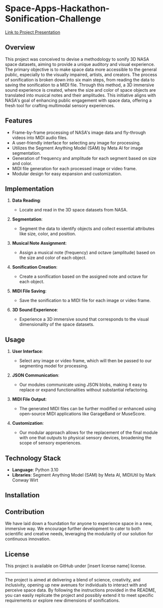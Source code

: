 # Space-Apps-Hackathon-Sonification-Challenge

[Link to Project Presentation](https://docs.google.com/presentation/d/1N4Q_3RL41o3zjiXu680vd1VnKz-Jf7EaLle2ejpjzJc/edit?usp=sharing)

## Overview
This project was conceived to devise a methodology to sonify 3D NASA space datasets, aiming to provide a unique auditory and visual experience. The primary objective is to make space data more accessible to the general public, especially to the visually impaired, artists, and creators. The process of sonification is broken down into six main steps, from reading the data to saving the sonification to a MIDI file. Through this method, a 3D immersive sound experience is created, where the size and color of space objects are translated into musical notes and their amplitudes. This initiative aligns with NASA's goal of enhancing public engagement with space data, offering a fresh tool for crafting multimodal sensory experiences.

## Features

- Frame-by-frame processing of NASA's image data and fly-through videos into MIDI audio files.
- A user-friendly interface for selecting any image for processing.
- Utilizes the Segment Anything Model (SAM) by Meta AI for image segmentation.
- Generation of frequency and amplitude for each segment based on size and color.
- MIDI file generation for each processed image or video frame.
- Modular design for easy expansion and customization.

## Implementation

1. **Data Reading**:
   - Locate and read in the 3D space datasets from NASA.
   
2. **Segmentation**:
   - Segment the data to identify objects and collect essential attributes like size, color, and position.
   
3. **Musical Note Assignment**:
   - Assign a musical note (frequency) and octave (amplitude) based on the size and color of each object.
   
4. **Sonification Creation**:
   - Create a sonification based on the assigned note and octave for each object.
   
5. **MIDI File Saving**:
   - Save the sonification to a MIDI file for each image or video frame.
   
6. **3D Sound Experience**:
   - Experience a 3D immersive sound that corresponds to the visual dimensionality of the space datasets.

## Usage

1. **User Interface**:
   - Select any image or video frame, which will then be passed to our segmenting model for processing.
   
2. **JSON Communication**:
   - Our modules communicate using JSON blobs, making it easy to replace or expand functionalities without substantial refactoring.
   
3. **MIDI File Output**:
   - The generated MIDI files can be further modified or enhanced using open-source MIDI applications like GarageBand or MuseScore.

4. **Customization**:
   - Our modular approach allows for the replacement of the final module with one that outputs to physical sensory devices, broadening the scope of sensory experiences.

## Technology Stack

- **Language**: Python 3.10
- **Libraries**: Segment Anything Model (SAM) by Meta AI, MIDIUtil by Mark Conway Wirt

## Installation



## Contribution

We have laid down a foundation for anyone to experience space in a new, immersive way. We encourage further development to cater to both scientific and creative needs, leveraging the modularity of our solution for continuous innovation.

## License

This project is available on GitHub under [insert license name] license.

---

The project is aimed at delivering a blend of science, creativity, and inclusivity, opening up new avenues for individuals to interact with and perceive space data. By following the instructions provided in the README, you can easily replicate the project and possibly extend it to meet specific requirements or explore new dimensions of sonifications.

